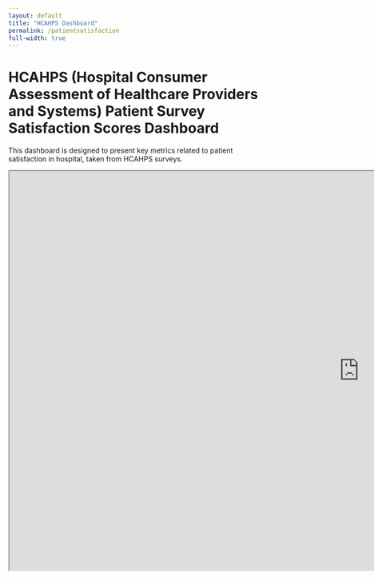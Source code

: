 ```yaml
---
layout: default
title: "HCAHPS Dashboard"
permalink: /patientsatisfaction
full-width: true
---
```


<div class="dashboard-wrapper">
  <div class="page-content full-width">
    <h1> HCAHPS (Hospital Consumer Assessment of Healthcare Providers and Systems) Patient Survey Satisfaction Scores Dashboard </h1>
    <p>This dashboard is designed to present key metrics related to patient satisfaction in hospital, taken from HCAHPS surveys.</p>
    <iframe src="https://public.tableau.com/views/HCAHPSPatientSurveySatisfactionScores/HCAHPSSurveyDashboard?:showVizHome=no&embed=true" width="1400" height="800"></iframe>
</div>
